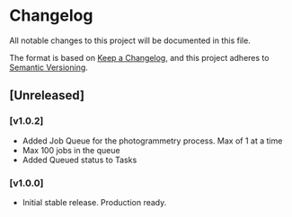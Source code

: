 # Changelog

All notable changes to this project will be documented in this file.

The format is based on [Keep a Changelog](https://keepachangelog.com/en/1.0.0/), and this project
adheres to [Semantic Versioning](https://semver.org/spec/v2.0.0.html).

## [Unreleased]

### [v1.0.2]

- Added Job Queue for the photogrammetry process. Max of 1 at a time
- Max 100 jobs in the queue
- Added Queued status to Tasks

### [v1.0.0]

- Initial stable release. Production ready.
